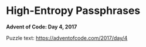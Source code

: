 # High-Entropy Passphrases

**Advent of Code: Day 4, 2017**

Puzzle text: https://adventofcode.com/2017/day/4
